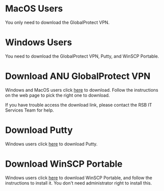 # MacOS Users

You only need to download the GlobalProtect VPN.

# Windows Users

You need to download the GlobalProtect VPN, Putty, and WinSCP Portable. 

# Download ANU GlobalProtect VPN

Windows and MacOS users click [here](https://services.anu.edu.au/information-technology/login-access/remote-access/download-globalprotect-for-windows-or-mac) to download. Follow the instructions on the web page to pick the right one to download. 

If you have trouble access the download link, please contact the RSB IT Services Team for help. 

# Download Putty

Windows users click [here](https://the.earth.li/~sgtatham/putty/latest/w64/putty.exe) to download Putty. 

# Download WinSCP Portable 

Windows users click [here](https://portableapps.com/downloading/?a=WinSCPPortable&s=s&p=&d=pa&n=WinSCP%20Portable&f=WinSCPPortable_5.21.7.paf.exe) to download WinSCP Portable, and follow the instructions to install it. You don't need administrator right to install this. 